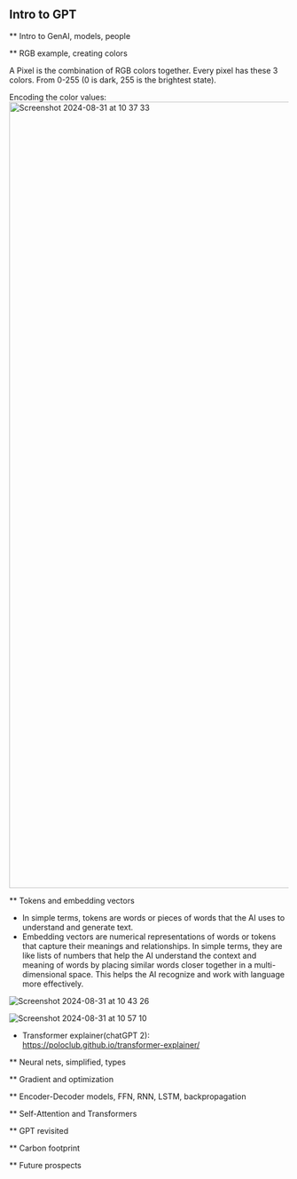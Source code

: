 ## Intro to GPT

** Intro to GenAI, models, people

** RGB example, creating colors

A Pixel is the combination of RGB colors together. Every pixel has these 3 colors. From 0-255 (0 is dark, 255 is the brightest state). 

Encoding the color values:
<img width="1417" alt="Screenshot 2024-08-31 at 10 37 33" src="https://github.com/user-attachments/assets/385d6c08-d3a5-4e74-8373-51f2b8896b6c">


** Tokens and embedding vectors

- In simple terms, tokens are words or pieces of words that the AI uses to understand and generate text. 
- Embedding vectors are numerical representations of words or tokens that capture their meanings and relationships. 
In simple terms, they are like lists of numbers that help the AI understand the context and meaning of words by placing similar words closer together in a multi-dimensional space. 
This helps the AI recognize and work with language more effectively.

![Screenshot 2024-08-31 at 10 43 26](https://github.com/user-attachments/assets/b0da8cb0-0f86-4378-a058-ab1e1246637f)

![Screenshot 2024-08-31 at 10 57 10](https://github.com/user-attachments/assets/c140e779-6380-492b-8d57-e2ea8fa7aaff)

- Transformer explainer(chatGPT 2): https://poloclub.github.io/transformer-explainer/
  


** Neural nets, simplified, types

** Gradient and optimization

** Encoder-Decoder models, FFN, RNN, LSTM, backpropagation

** Self-Attention and Transformers

** GPT revisited

** Carbon footprint

** Future prospects


